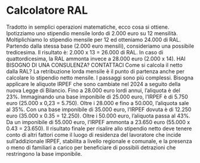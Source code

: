 # Calcolatore RAL

Tradotto in semplici operazioni matematiche, ecco cosa si ottiene.
Ipotizziamo uno stipendio mensile lordo di 2.000 euro su 12 mensilità.
Moltiplichiamo lo stipendio mensile per 12 ed otteniamo 24.000 di RAL.
Partendo dalla stessa base (2.000 euro mensili), consideriamo una possibile tredicesima.
Il risultato è: 2.000 x 13 = 26.000 di RAL.
In caso di quattordicesima, la RAL ammonta invece a 28.000 euro (2.000 x 14).
HAI BISOGNO DI UNA CONSULENZA? CONTATTACI
Come si calcola il netto dalla RAL?
La retribuzione lorda mensile è il punto di partenza anche per calcolare lo stipendio netto mensile. I passaggi sono più complessi. Bisogna applicare le aliquote IRPEF che sono cambiate nel 2024 a seguito della nuova Legge di Bilancio.
Fino a 28.000 euro lordi annui, l’aliquota è del 23%. Immaginando una base imponibile di 25.000 euro, l’IRPEF è di 5.750 euro (25.000 x 0,23 = 5.750).
Oltre i 28.000 e fino a 50.000, l’aliquota sale al 35%. Con una base imponibile di 35.000 euro, l’IRPEF dovuta è di 12.250 euro (35.000 x 0.35 = 12.250).
Oltre i 50.000 euro, l’aliquota passa al 43%. Da un imponibile di 55.000 euro, l’IRPEF ammonta a 23.650 euro (55.000 x 0.43 = 23.650).
Il risultato finale per risalire allo stipendio netto deve tenere conto di altri fattori come il luogo di residenza del lavoratore che incide sull’addizionale IRPEF, stabilita a livello regionale e comunale, e la presenza o meno di familiari a carico per beneficiare di possibili detrazioni che restringono la base imponibile.
